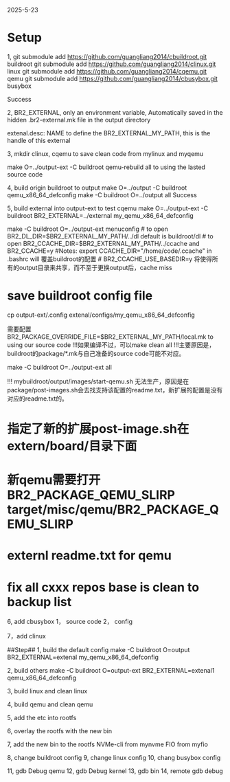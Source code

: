 2025-5-23

# Setup

1, git submodule add https://github.com/guangliang2014/cbuildroot.git buildroot
   git submodule add https://github.com/guangliang2014/clinux.git linux
   git submodule add https://github.com/guangliang2014/cqemu.git qemu
   git submodule add https://github.com/guangliang2014/cbusybox.git busybox
   
   Success

2, BR2_EXTERNAL, only an environment variable, Automatically saved in the hidden .br2-external.mk file
in the output directory

extenal.desc: NAME to define the BR2_EXTERNAL_MY_PATH,  this is the handle of this external

3, mkdir clinux, cqemu to save clean code from mylinux and myqemu

   make O=../output-ext -C buildroot  qemu-rebuild all  to using the lasted source code

4, build origin buildroot to output
   make O=../output -C buildroot qemu_x86_64_defconfig
   make -C buildroot O=../output all 
Success

5, build external into output-ext to test cqemu
   make O=../output-ext -C buildroot BR2_EXTERNAL=../external my_qemu_x86_64_defconfig

   make -C buildroot O=../output-ext menuconfig
     # to open BR2_DL_DIR=$BR2_EXTERNAL_MY_PATH/../dl   default is buildroot/dl
     # to open BR2_CCACHE_DIR=$BR2_EXTERNAL_MY_PATH/../ccache  and BR2_CCACHE=y
     #Notes: export CCACHE_DIR="/home/code/.ccache" in .bashrc will 覆盖buildroot的配置
     #       BR2_CCACHE_USE_BASEDIR=y 将使得所有的output目录来共享，而不至于更换output后，cache miss
   # save buildroot config file 
   cp output-ext/.config  extenal/configs/my_qemu_x86_64_defconfig

   需要配置BR2_PACKAGE_OVERRIDE_FILE=$BR2_EXTERNAL_MY_PATH/local.mk to using our source code
   !!!如果编译不过，可以make clean all
   !!!主要原因是，buildroot的package/*.mk与自己准备的source code可能不对应。

   make -C buildroot O=../output-ext all 

   !!! mybuildroot/output/images/start-qemu.sh 无法生产，原因是在package/post-images.sh会去找支持该配置的readme.txt，新扩展的配置是没有对应的readme.txt的。
   # 指定了新的扩展post-image.sh在extern/board/目录下面
   # 新qemu需要打开BR2_PACKAGE_QEMU_SLIRP  target/misc/qemu/BR2_PACKAGE_QEMU_SLIRP
   # externl readme.txt for qemu

   # fix all cxxx repos base is clean to backup list

6, add cbusybox
   1， source code
   2， config
   

7，add clinux






##Step##
1, build the default config
make -C buildroot O=output BR2_EXTERNAL=extenal my_qemu_x86_64_defconfig

2, build others
make -C buildroot O=output-ext BR2_EXTERNAL=extenal1  qemu_x86_64_defconfig

3, build linux and clean linux

4, build qemu and clean qemu

5, add the etc into rootfs

6, overlay the rootfs with the new bin

7, add the new bin to the rootfs
   NVMe-cli from mynvme
   FIO from myfio

8, change buildroot config
9, change linux config
10, chang busybox config

11, gdb Debug qemu
12, gdb Debug kernel
13, gdb bin
14, remote gdb debug






